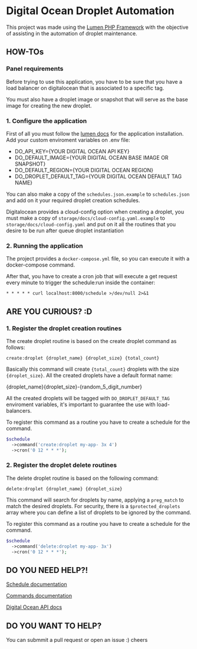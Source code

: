 # Digital Ocean Droplet Automation

This project was made using the [Lumen PHP Framework](https://lumen.laravel.com/docs) with the objective of assisting in the automation of droplet maintenance.

## HOW-TOs

### Panel requirements

Before trying to use this application, you have to be sure that you have a load balancer on digitalocean that is associated to a specific tag.

You must also have a droplet image or snapshot that will serve as the base image for creating the new droplet.

### 1. Configure the application

First of all you must follow the [lumen docs](https://lumen.laravel.com/docs) for the application installation.
Add your custom enviroment variables on .env file:

- DO_API_KEY={YOUR DIGITAL OCEAN API KEY}
- DO_DEFAULT_IMAGE={YOUR DIGITAL OCEAN BASE IMAGE OR SNAPSHOT}
- DO_DEFAULT_REGION={YOUR DIGITAL OCEAN REGION}
- DO_DROPLET_DEFAULT_TAG={YOUR DIGITAL OCEAN DEFAULT TAG NAME}

You can also make a copy of the `schedules.json.example` to `schedules.json` and add on it your required droplet creation schedules.

Digitalocean provides a cloud-config option when creating a droplet, you must make a copy of `storage/docs/cloud-config.yaml.example` to `storage/docs/cloud-config.yaml` and put on it all the routines that you desire to be run after queue droplet instantiation


### 2. Running the application

The project provides a `docker-compose.yml` file, so you can execute it with a docker-compose command.

After that, you have to create a cron job that will execute a get request every minute to trigger the schedule:run inside the container:

```
* * * * * curl localhost:8000/schedule >/dev/null 2>&1
```

## ARE YOU CURIOUS? :D

### 1. Register the droplet creation routines

The create droplet routine is based on the create droplet command as follows:

```create:droplet {droplet_name} {droplet_size} {total_count}```

Basically this command will create `{total_count}` droplets with the size `{droplet_size}`. All the created droplets have a default format name:

{droplet_name}{droplet_size}-{random_5_digit_number}

All the created droplets will be tagged with `DO_DROPLET_DEFAULT_TAG` enviroment variables, it's important to guarantee the use with load-balancers.

To register this command as a routine you have to create a schedule for the command.

```php
$schedule
  ->command('create:droplet my-app- 3x 4')
  ->cron('0 12 * * *');
```

### 2. Register the droplet delete routines

The delete droplet routine is based on the following command:

```delete:droplet {droplet_name} {droplet_size}```

This command will search for droplets by name, applying a ```preg_match``` to match the desired droplets. For security, there is a ```$protected_droplets``` array where you can define a list of droplets to be ignored by the command.

To register this command as a routine you have to create a schedule for the command.

```php
$schedule
  ->command('delete:droplet my-app- 3x')
  ->cron('0 12 * * *');
```

## DO YOU NEED HELP?!

[Schedule documentation](https://laravel.com/docs/5.8/scheduling#scheduling-artisan-commands)

[Commands documentation](https://laravel.com/docs/5.8/artisan#writing-commands)

[Digital Ocean API docs](https://developers.digitalocean.com/documentation/v2/)


## DO YOU WANT TO HELP?

You can submmit a pull request or open an issue :) cheers

